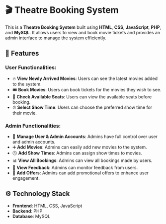 # 🎬 Theatre Booking System

This is a **Theatre Booking System** built using **HTML**, **CSS**, **JavaScript**, **PHP**, and **MySQL**. It allows users to view and book movie tickets and provides an admin interface to manage the system efficiently.

## 🌟 Features

### User Functionalities:
- 🔥 **View Newly Arrived Movies**: Users can see the latest movies added to the system.
- 🎟️ **Book Movies**: Users can book tickets for the movies they wish to see.
- 💺 **Check Available Seats**: Users can view the available seats before booking.
- ⏰ **Select Show Time**: Users can choose the preferred show time for their movie.

### Admin Functionalities:
- 👥 **Manage User & Admin Accounts**: Admins have full control over user and admin accounts.
- ➕ **Add Movies**: Admins can easily add new movies to the system.
- 🕒 **Add Show Times**: Admins can assign show times to movies.
- 📊 **View All Bookings**: Admins can view all bookings made by users.
- 💬 **View Feedback**: Admins can monitor feedback from users.
- 🎁 **Add Offers**: Admins can add promotional offers to enhance user engagement.

## ⚙️ Technology Stack
- **Frontend**: HTML, CSS, JavaScript
- **Backend**: PHP
- **Database**: MySQL
